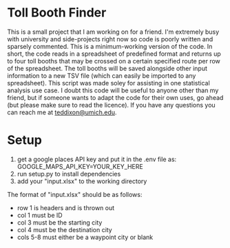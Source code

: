 # Toll Booth Finder

This is a small project that I am working on for a friend. I'm extremely busy with university and side-projects right now so code is poorly written and sparsely commented. This is a minimum-working version of the code. In short, the code reads in a spreadsheet of predefined format and returns up to four toll booths that may be crossed on a certain specified route per row of the spreadsheet. The toll booths will be saved alongside other input information to a new TSV file (which can easily be imported to any spreadsheet). This script was made soley for assisting in one statistical analysis use case. I doubt this code will be useful to anyone other than my friend, but if someone wants to adapt the code for their own uses, go ahead (but please make sure to read the licence). If you have any questions you can reach me at teddixon@umich.edu.

# Setup

1. get a google places API key and put it in the .env file as: GOOGLE_MAPS_API_KEY=YOUR_KEY_HERE
2. run setup.py to install dependencies
3. add your "input.xlsx" to the working directory

The format of "input.xlsx" should be as follows:
- row 1 is headers and is thrown out
- col 1 must be ID
- col 3 must be the starting city
- col 4 must be the destination city
- cols 5-8 must either be a waypoint city or blank